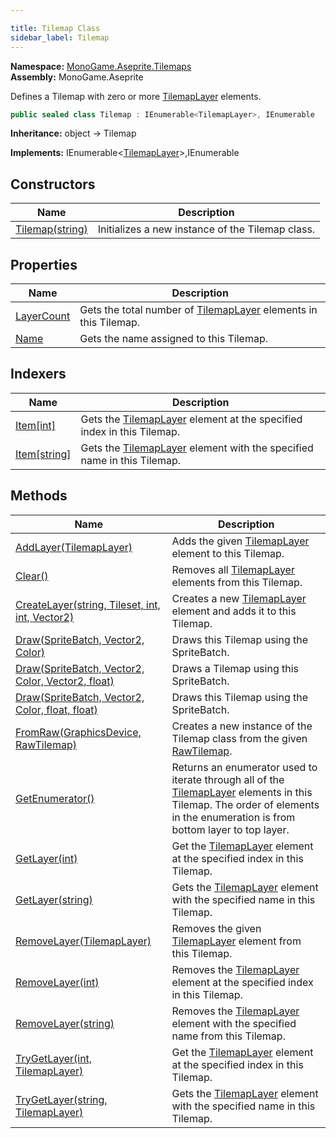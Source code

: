 ```yaml
---

title: Tilemap Class
sidebar_label: Tilemap
---
```

**Namespace:** [MonoGame.Aseprite.Tilemaps](../)  
**Assembly:** MonoGame.Aseprite

Defines a Tilemap with zero or more [TilemapLayer](../TilemapLayer/) elements.

```csharp
public sealed class Tilemap : IEnumerable<TilemapLayer>, IEnumerable
```

**Inheritance:** object → Tilemap

**Implements:** IEnumerable\<[TilemapLayer](../TilemapLayer/)\>,IEnumerable

## Constructors

| Name                                     | Description                                      |
| ---------------------------------------- | ------------------------------------------------ |
| [Tilemap(string)](constructors/) | Initializes a new instance of the Tilemap class. |

## Properties

| Name                                   | Description                                                                                 |
| -------------------------------------- | ------------------------------------------------------------------------------------------- |
| [LayerCount](Properties/LayerCount) | Gets the total number of [TilemapLayer](../TilemapLayer/) elements in this Tilemap. |
| [Name](Properties/Name)             | Gets the name assigned to this Tilemap.                                                     |

## Indexers

| Name                                          | Description                                                                                        |
| --------------------------------------------- | -------------------------------------------------------------------------------------------------- |
| [Item\[int\]](Indexers/Item#itemint)       | Gets the [TilemapLayer](../TilemapLayer/) element at the specified index in this Tilemap.  |
| [Item\[string\]](Indexers/Item#itemstring) | Gets the [TilemapLayer](../TilemapLayer/) element with the specified name in this Tilemap. |

## Methods

| Name                                                                                                             | Description                                                                                                                                                                                              |
| ---------------------------------------------------------------------------------------------------------------- | -------------------------------------------------------------------------------------------------------------------------------------------------------------------------------------------------------- |
| [AddLayer(TilemapLayer)](Methods/AddLayer)                                                                    | Adds the given [TilemapLayer](../TilemapLayer/) element to this Tilemap.                                                                                                                         |
| [Clear()](Methods/Clear)                                                                                      | Removes all [TilemapLayer](../TilemapLayer/) elements from this Tilemap.                                                                                                                         |
| [CreateLayer(string, Tileset, int, int, Vector2)](Methods/CreateLayer)                                        | Creates a new [TilemapLayer](../TilemapLayer/) element and adds it to this Tilemap.                                                                                                              |
| [Draw(SpriteBatch, Vector2, Color)](Methods/Draw#drawspritebatch-vector2-color)                               | Draws this Tilemap using the SpriteBatch.                                                                                                                                                                |
| [Draw(SpriteBatch, Vector2, Color, Vector2, float)](Methods/Draw#drawspritebatch-vector2-color-vector2-float) | Draws a Tilemap using this SpriteBatch.                                                                                                                                                                  |
| [Draw(SpriteBatch, Vector2, Color, float, float)](Methods/Draw#drawspritebatch-vector2-color-float-float)     | Draws this Tilemap using the SpriteBatch.                                                                                                                                                                |
| [FromRaw(GraphicsDevice, RawTilemap)](Methods/FromRaw)                                                        | Creates a new instance of the Tilemap class from the given [RawTilemap](../../RawTypes/RawTilemap/).                                                                                             |
| [GetEnumerator()](Methods/GetEnumerator)                                                                      | Returns an enumerator used to iterate through all of the [TilemapLayer](../TilemapLayer/) elements in this Tilemap.  The order of elements in the enumeration is from bottom layer to top layer. |
| [GetLayer(int)](Methods/GetLayer#getlayerint)                                                                 | Get the [TilemapLayer](../TilemapLayer/) element at the specified index in this Tilemap.                                                                                                         |
| [GetLayer(string)](Methods/GetLayer#getlayerstring)                                                           | Gets the [TilemapLayer](../TilemapLayer/) element with the specified name in this Tilemap.                                                                                                       |
| [RemoveLayer(TilemapLayer)](Methods/RemoveLayer#removelayertilemaplayer)                                      | Removes the given [TilemapLayer](../TilemapLayer/) element from this Tilemap.                                                                                                                    |
| [RemoveLayer(int)](Methods/RemoveLayer#removelayerint)                                                        | Removes the [TilemapLayer](../TilemapLayer/) element at the specified index in this Tilemap.                                                                                                     |
| [RemoveLayer(string)](Methods/RemoveLayer#removelayerstring)                                                  | Removes the [TilemapLayer](../TilemapLayer/) element with the specified name from this Tilemap.                                                                                                  |
| [TryGetLayer(int, TilemapLayer)](Methods/TryGetLayer#trygetlayerint-tilemaplayer)                             | Get the [TilemapLayer](../TilemapLayer/) element at the specified index in this Tilemap.                                                                                                         |
| [TryGetLayer(string, TilemapLayer)](Methods/TryGetLayer#trygetlayerstring-tilemaplayer)                       | Gets the [TilemapLayer](../TilemapLayer/) element with the specified name in this Tilemap.                                                                                                       |


